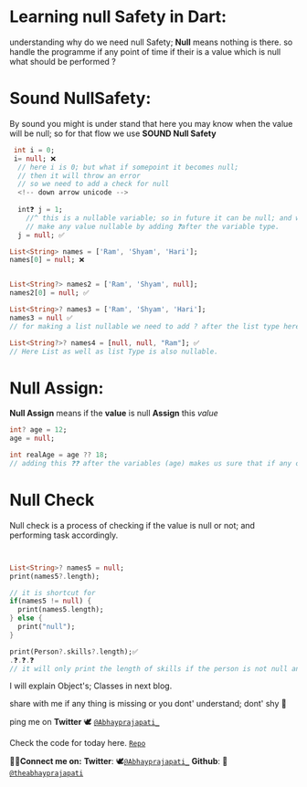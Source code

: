 <!-- title: 3 /100DaysOfFlutter :Dart Null Safety, Null able, Null Check Everything null.  -->

# Learning null Safety in Dart:
understanding why do we need null Safety; **Null** means nothing is there. so handle the programme if any point of time if their is a value which is null what should be performed ?

# Sound NullSafety:
By sound you might is under stand that here you may know when the value will be null; so for that flow we use **SOUND Null Safety**

```Dart
 int i = 0;
 i= null; ❌
  // here i is 0; but what if somepoint it becomes null;
  // then it will throw an error
  // so we need to add a check for null
  <!-- down arrow unicode -->
  
  int❓ j = 1;
    //^ this is a nullable variable; so in future it can be null; and wount' throw error.   
    // make any value nullable by adding ❓after the variable type.  
  j = null; ✅
```
```Dart
List<String> names = ['Ram', 'Shyam', 'Hari'];
names[0] = null; ❌


List<String?> names2 = ['Ram', 'Shyam', null];
names2[0] = null; ✅

List<String>? names3 = ['Ram', 'Shyam', 'Hari'];
names3 = null ✅
// for making a list nullable we need to add ? after the list type here it is String.

List<String?>? names4 = [null, null, "Ram"]; ✅
// Here List as well as list Type is also nullable.
```


# Null Assign:

**Null Assign** means if the **value** is null **Assign** this *value*

    
```Dart
int? age = 12;
age = null;

int realAge = age ?? 18;
// adding this ❓❓ after the variables (age) makes us sure that if any case the value of age is null the realAge will be 18; 
```

# Null Check
Null check is a process of checking if the value is null or not; and performing task accordingly.

```Dart


List<String>? names5 = null;
print(names5?.length);

// it is shortcut for
if(names5 != null) {
  print(names5.length);
} else {
  print("null");
}

print(Person?.skills?.length);✅
.❓.❓.❓
// it will only print the length of skills if the person is not null and if the skills is not null.
```

I will explain Object's; Classes in next blog.

share with me if any thing is missing or you dont' understand; dont' shy 🥺

ping me on **Twitter** 🕊️ [`@Abhayprajapati_`](https://twitter.com/Abhayprajapati_)

Check the code for today here.
[`Repo`](   )




**🤝🏾Connect me on:**
**Twitter**: 🕊️[`@Abhayprajapati_`](https://twitter.com/Abhayprajapati_)
**Github**: 🐧[`@theabhayprajapati`](https://github.com/theabhayprajapati)